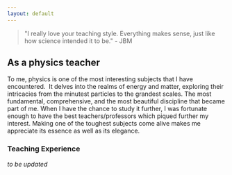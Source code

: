 ```yaml
---
layout: default
---
```

> "I really love your teaching style. Everything makes sense, just like how science intended it to be." - JBM

## As a physics teacher

To me, physics is one of the most interesting subjects that I have encountered. 
It delves into the realms of energy and matter, exploring their intricacies from the minutest particles to the grandest scales. The most fundamental, comprehensive, and the most beautiful discipline that became part of me. When I have the chance to study it further, I was fortunate enough to have the best teachers/professors which piqued further my interest.
Making one of the toughest subjects come alive makes me appreciate its essence as well as its elegance.

### Teaching Experience
*to be updated*
